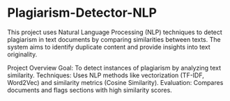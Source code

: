 # Plagiarism-Detector-NLP

This project uses Natural Language Processing (NLP) techniques to detect plagiarism in text documents by comparing similarities between texts. The system aims to identify duplicate content and provide insights into text originality.

Project Overview
Goal: To detect instances of plagiarism by analyzing text similarity.
Techniques: Uses NLP methods like vectorization (TF-IDF, Word2Vec) and similarity metrics (Cosine Similarity).
Evaluation: Compares documents and flags sections with high similarity scores.
